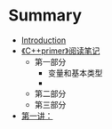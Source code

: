 # Summary

* [Introduction](README.md)
* [《C++primer》阅读笔记](ch0/preface.md)
  * 第一部分
    * 变量和基本类型
    * 
  * 第二部分
  * 第三部分
* [第一讲：](ch1/README.md)




